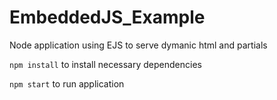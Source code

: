 # EmbeddedJS_Example
Node application using EJS to serve dymanic html and partials

`npm install` to install necessary dependencies

`npm start` to run application
